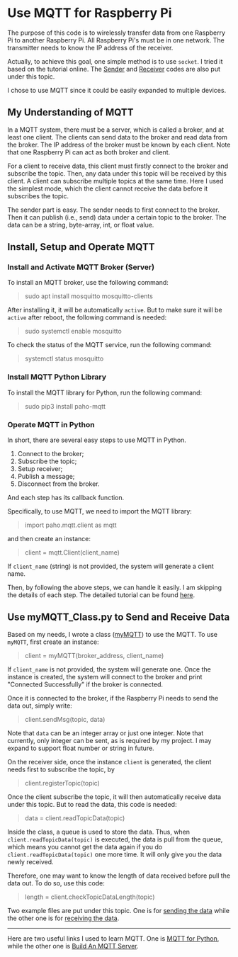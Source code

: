 # Use MQTT for Raspberry Pi

The purpose of this code is to wirelessly transfer data from one Raspberry Pi to another Raspberry Pi. All Raspberry Pi's must be in one network. The transmitter needs to know the IP address of the receiver. 

Actually, to achieve this goal, one simple method is to use `socket`. I tried it based on the tutorial online. The [Sender](Socket_Example/sendData_socket.py) and [Receiver](Socket_Example/recvData_socket.py) codes are also put under this topic. 

I chose to use MQTT since it could be easily expanded to multiple devices. 

## My Understanding of MQTT

In a MQTT system, there must be a server, which is called a broker, and at least one client. The clients can send data to the broker and read data from the broker. The IP address of the broker must be known by each client. Note that one Raspberry Pi can act as both broker and client. 

For a client to receive data, this client must firstly connect to the broker and subscribe the topic. Then, any data under this topic will be received by this client. A client can subscribe multiple topics at the same time. Here I used the simplest mode, which the client cannot receive the data before it subscribes the topic. 

The sender part is easy. The sender needs to first connect to the broker. Then it can publish (i.e., send) data under a certain topic to the broker. The data can be a string, byte-array, int, or float value.  



## Install, Setup and Operate MQTT

### Install and Activate MQTT Broker (Server)

To install an MQTT broker, use the following command:
> sudo apt install mosquitto mosquitto-clients

After installing it, it will be automatically `active`. But to make sure it will be `active` after reboot, the following command is needed: 
> sudo systemctl enable mosquitto
> 
To check the status of the MQTT service, run the following command: 
> systemctl status mosquitto

### Install MQTT Python Library

To install the MQTT library for Python, run the following command: 
> sudo pip3 install paho-mqtt

### Operate MQTT in Python

In short, there are several easy steps to use MQTT in Python. 
1. Connect to the broker; 
2. Subscribe the topic;
3. Setup receiver;
4. Publish a message;
5. Disconnect from the broker.

And each step has its callback function. 

Specifically, to use MQTT, we need to import the MQTT library:
> import paho.mqtt.client as mqtt

and then create an instance:
> client = mqtt.Client(client_name)

If `client_name` (string) is not provided, the system will generate a client name. 

Then, by following the above steps, we can handle it easily. I am skipping the details of each step. The detailed tutorial can be found [here](http://www.steves-internet-guide.com/mqtt-python-beginners-course/).


## Use myMQTT_Class.py to Send and Receive Data

Based on my needs, I wrote a class ([myMQTT](myMQTT_Class.py)) to use the MQTT. To use `myMQTT`, first create an instance: 
> client = myMQTT(broker_address, client_name)

If `client_name` is not provided, the system will generate one. Once the instance is created, the system will connect to the broker and print "Connected Successfully" if the broker is connected. 

Once it is connected to the broker, if the Raspberry Pi needs to send the data out, simply write:
> client.sendMsg(topic, data)

Note that `data` can be an integer array or just one integer. Note that currently, only integer can be sent, as is required by my project. I may expand to support float number or string in future. 


On the receiver side, once the instance `client` is generated, the client needs first to subscribe the topic, by
> client.registerTopic(topic)

Once the client subscribe the topic, it will then automatically receive data under this topic. But to read the data, this code is needed:
> data = client.readTopicData(topic)

Inside the class, a queue is used to store the data. Thus, when `client.readTopicData(topic)` is executed, the data is pull from the queue, which means you cannot get the data again if you do `client.readTopicData(topic)` one more time. It will only give you the data newly received. 

Therefore, one may want to know the length of data received before pull the data out. To do so, use this code:
> length = client.checkTopicDataLength(topic)


Two example files are put under this topic. One is for [sending the data](sendData_myMQTT.py) while the other one is for [receiving the data](recvData_myMQTT.py). 

---
Here are two useful links I used to learn MQTT. One is [MQTT for Python](http://www.steves-internet-guide.com/mqtt-python-beginners-course/), while the other one is [Build An MQTT Server](https://appcodelabs.com/introduction-to-iot-build-an-mqtt-server-using-raspberry-pi). 
